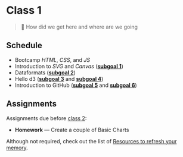 # Class 1

> 🤔 How did we get here and where are we going

## Schedule

*   Bootcamp _HTML_, _CSS_, and _JS_
*   Introduction to _SVG_ and _Canvas_ ([**subgoal 1**][sg-1])
*   Dataformats ([**subgoal 2**][sg-2])
*   Hello d3 ([**subgoal 3**][sg-3] and [**subgoal 4**][sg-4])
*   Introduction to GitHub ([**subgoal 5**][sg-5] and [**subgoal 6**][sg-6])

## Assignments

Assignments due before [class 2][c2]:

*   **Homework** — Create a couple of Basic Charts

Although not required, check out the list of [Resources to refresh your
memory][refresh].

[c2]: class-2.md

[sg-1]: https://github.com/cmda-fe3/course-17-18#subgoal-1

[sg-2]: https://github.com/cmda-fe3/course-17-18#subgoal-2

[sg-3]: https://github.com/cmda-fe3/course-17-18#subgoal-3

[sg-4]: https://github.com/cmda-fe3/course-17-18#subgoal-4

[sg-5]: https://github.com/cmda-fe3/course-17-18#subgoal-5

[sg-6]: https://github.com/cmda-fe3/course-17-18#subgoal-6

[refresh]: readme.md#resources-to-refresh-your-memory
